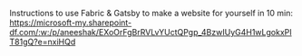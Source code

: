 Instructions to use Fabric & Gatsby to make a website for yourself in 10 min: https://microsoft-my.sharepoint-df.com/:w:/p/aneeshak/EXoOrFgBrRVLvYUctQPgp_4BzwIUyG4H1wLgokxPIT81gQ?e=nxiHQd
